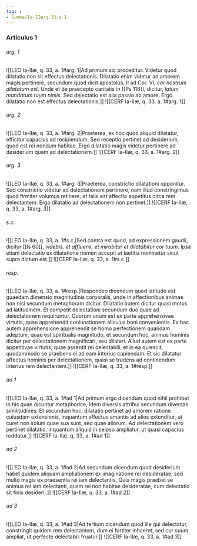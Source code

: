 ```yaml
---
tags : 
- Summa/Ia-IIæ/q.33/a.1
---
```


### Articulus 1

###### arg. 1
![[LEO Ia-IIæ, q. 33, a. 1#arg. 1|Ad primum sic proceditur. Videtur quod dilatatio non sit effectus delectationis. Dilatatio enim videtur ad amorem magis pertinere, secundum quod dicit apostolus, II ad Cor. VI, *cor nostrum dilatatum est*. Unde et de praecepto caritatis in [[Ps 118]], dicitur, *latum mandatum tuum nimis*. Sed delectatio est alia passio ab amore. Ergo dilatatio non est effectus delectationis.]]
![[CERF Ia-IIæ, q. 33, a. 1#arg. 1]]

###### arg. 2
![[LEO Ia-IIæ, q. 33, a. 1#arg. 2|Praeterea, ex hoc quod aliquid dilatatur, efficitur capacius ad recipiendum. Sed receptio pertinet ad desiderium, quod est rei nondum habitae. Ergo dilatatio magis videtur pertinere ad desiderium quam ad delectationem.]]
![[CERF Ia-IIæ, q. 33, a. 1#arg. 2]]

###### arg. 3
![[LEO Ia-IIæ, q. 33, a. 1#arg. 3|Praeterea, constrictio dilatationi opponitur. Sed constrictio videtur ad delectationem pertinere, nam illud constringimus quod firmiter volumus retinere; et talis est affectio appetitus circa rem delectantem. Ergo dilatatio ad delectationem non pertinet.]]
![[CERF Ia-IIæ, q. 33, a. 1#arg. 3]]

###### s.c.
![[LEO Ia-IIæ, q. 33, a. 1#s.c.|Sed contra est quod, ad expressionem gaudii, dicitur [[Is 60]], *videbis, et affluens, et mirabitur et dilatabitur cor tuum*. Ipsa etiam delectatio ex dilatatione nomen accepit ut laetitia nominetur sicut supra dictum est.]]
![[CERF Ia-IIæ, q. 33, a. 1#s.c.]]

###### resp.
![[LEO Ia-IIæ, q. 33, a. 1#resp.|Respondeo dicendum quod latitudo est quaedam dimensio magnitudinis corporalis, unde in affectionibus animae non nisi secundum metaphoram dicitur. Dilatatio autem dicitur quasi motus ad latitudinem. Et competit delectationi secundum duo quae ad delectationem requiruntur. Quorum unum est ex parte apprehensivae virtutis, quae apprehendit coniunctionem alicuius boni convenientis. Ex hac autem apprehensione apprehendit se homo perfectionem quandam adeptum, quae est spiritualis magnitudo, et secundum hoc, animus hominis dicitur per delectationem magnificari, seu dilatari. Aliud autem est ex parte appetitivae virtutis, quae assentit rei delectabili, et in ea quiescit, quodammodo se praebens ei ad eam interius capiendam. Et sic dilatatur affectus hominis per delectationem, quasi se tradens ad continendum interius rem delectantem.]]
![[CERF Ia-IIæ, q. 33, a. 1#resp.]]

###### ad 1
![[LEO Ia-IIæ, q. 33, a. 1#ad 1|Ad primum ergo dicendum quod nihil prohibet in his quae dicuntur metaphorice, idem diversis attribui secundum diversas similitudines. Et secundum hoc, dilatatio pertinet ad amorem ratione cuiusdam extensionis, inquantum affectus amantis ad alios extenditur, ut curet non solum quae sua sunt, sed quae aliorum. Ad delectationem vero pertinet dilatatio, inquantum aliquid in seipso ampliatur, ut quasi capacius reddatur.]]
![[CERF Ia-IIæ, q. 33, a. 1#ad 1]]

###### ad 2
![[LEO Ia-IIæ, q. 33, a. 1#ad 2|Ad secundum dicendum quod desiderium habet quidem aliquam ampliationem ex imaginatione rei desideratae, sed multo magis ex praesentia rei iam delectantis. Quia magis praebet se animus rei iam delectanti, quam rei non habitae desideratae, cum delectatio sit finis desiderii.]]
![[CERF Ia-IIæ, q. 33, a. 1#ad 2]]

###### ad 3
![[LEO Ia-IIæ, q. 33, a. 1#ad 3|Ad tertium dicendum quod ille qui delectatur, constringit quidem rem delectantem, dum ei fortiter inhaeret, sed cor suum ampliat, ut perfecte delectabili fruatur.]]
![[CERF Ia-IIæ, q. 33, a. 1#ad 3]]

